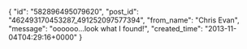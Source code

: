  {
   "id": "582896495079620",
   "post_id": "462493170453287_491252097577394",
   "from_name": "Chris Evan",
   "message": "oooooo...look what I found!",
   "created_time": "2013-11-04T04:29:16+0000"
 }

